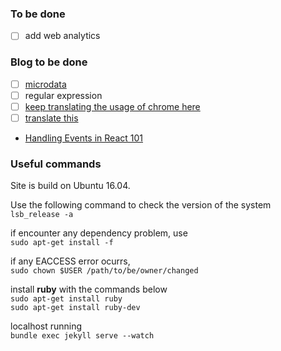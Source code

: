 ### To be done
- [ ] add web analytics

### Blog to be done
- [ ] [microdata](http://diveinto.html5doctor.com/extensibility.html)
- [ ] regular expression
- [ ] [keep translating the usage of chrome here](https://developers.google.com/web/updates/2017/04/devtools-release-notes)
- [ ] [translate this](http://2ality.com/2016/10/rest-spread-properties.html#spread-defines-properties-objectassign-sets-them)
- [Handling Events in React 101](https://appendto.com/2017/01/react-events-101/)
 



### Useful commands
Site is build on Ubuntu 16.04.

Use the following command to check the version of the system  
`lsb_release -a`

if encounter any dependency problem, use  
`sudo apt-get install -f `

if any EACCESS error ocurrs,  
`sudo chown $USER /path/to/be/owner/changed`

install **ruby** with the commands below  
`sudo apt-get install ruby`  
`sudo apt-get install ruby-dev `

localhost running  
`bundle exec jekyll serve --watch`
